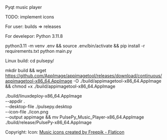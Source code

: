 Pyqt music player


TODO:
implement icons


For user:
builds => releases



For develepor:
Python 3.11.8

python3.11 -m venv .env &&
source .env/bin/activate &&
pip install -r requirements.txt
python main.py


Linux build:
cd pulsepy/

mkdir build &&
wget https://github.com/AppImage/appimagetool/releases/download/continuous/appimagetool-x86_64.AppImage -O ./build/appimagetool-x86_64.AppImage && chmod +x ./build/appimagetool-x86_64.AppImage


./build/linuxdeploy-x86_64.AppImage \
  --appdir . \
  --desktop-file ./pulsepy.desktop \
  --icon-file ./icon.png \
  --output appimage &&
mv PulsePy_Music_Player-x86_64.AppImage ./build/release/PulsePy-x86_64.AppImage


Copyright:
Icon: <a href="https://www.flaticon.com/free-icons/music" title="music icons">Music icons created by Freepik - Flaticon</a>